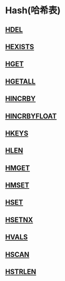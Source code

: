 # Hash(哈希表)

## [HDEL](http://redisdoc.com/hash/hdel.html)



## [HEXISTS](http://redisdoc.com/hash/hexists.html)



## [HGET](http://redisdoc.com/hash/hget.html)





## [HGETALL](http://redisdoc.com/hash/hgetall.html)



## [HINCRBY](http://redisdoc.com/hash/hincrby.html)



## [HINCRBYFLOAT](http://redisdoc.com/hash/hincrbyfloat.html)



## [HKEYS](http://redisdoc.com/hash/hkeys.html)



## [HLEN](http://redisdoc.com/hash/hlen.html)



## [HMGET](http://redisdoc.com/hash/hmget.html)



## [HMSET](http://redisdoc.com/hash/hmset.html)



## [HSET](http://redisdoc.com/hash/hset.html)



## [HSETNX](http://redisdoc.com/hash/hsetnx.html)



## [HVALS](http://redisdoc.com/hash/hvals.html)



## [HSCAN](http://redisdoc.com/hash/hscan.html)



## [HSTRLEN](http://redisdoc.com/hash/hstrlen.html)

